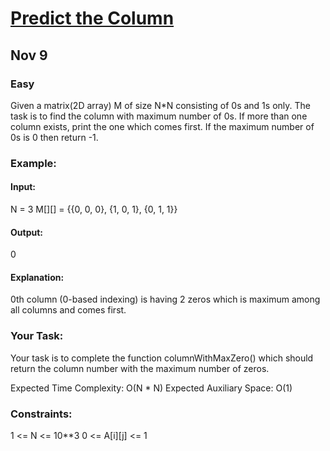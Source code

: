 # [Predict the Column](https://www.geeksforgeeks.org/problems/predict-the-column/1)
## Nov 9
### Easy

Given a matrix(2D array) M of size N*N consisting of 0s and 1s only. The task is to find the column with maximum number of 0s. If more than one column exists, print the one which comes first. If the maximum number of 0s is 0 then return -1.

### Example:

#### Input:
N = 3
M[][] = {{0, 0, 0},
          {1, 0, 1},
          {0, 1, 1}}

#### Output:
0

#### Explanation:
0th column (0-based indexing) is having 2 zeros which is maximum among all columns and comes first.

### Your Task:
Your task is to complete the function columnWithMaxZero() which should return the column number with the maximum number of zeros. 

Expected Time Complexity: O(N * N)
Expected Auxiliary Space: O(1)

### Constraints:
1 <= N <= 10**3
0 <= A[i][j] <= 1
